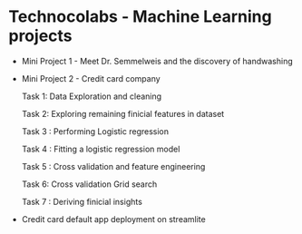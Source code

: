 # Technocolabs - Machine Learning projects

- Mini Project 1 - Meet Dr. Semmelweis and the discovery of handwashing
- Mini Project 2 - Credit card company

   Task 1: Data Exploration and cleaning
   
   Task 2: Exploring remaining finicial features in dataset

   Task 3 : Performing Logistic regression
   
   Task 4 : Fitting a logistic regression model
   
   Task 5 : Cross validation and feature engineering
   
   Task 6: Cross validation Grid search
   
   Task 7 : Deriving finicial insights
   
   
- Credit card default app deployment on streamlite 
   
   

